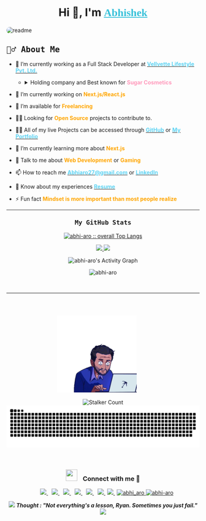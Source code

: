 <h1 align="center">
	Hi 👋, I'm
	<a href="https://abhi-aro.tech" style="color:#3AC2DA;">
		<span style="font-family:georgia,garamond,serif;">
        	Abhishek
    	</span>
	</a>
</h1>

<img align="center" style="border-radius:40px;" src="./Readme/Readme.gif" alt="readme" />

<h2>
	<samp>
    	💁‍♂️ About Me
	</samp>
</h2>

- 🏦 I’m currently working as a Full Stack Developer at
  [<span style="color:#5ED3F3;">**Vellvette Lifestyle Pvt. Ltd.**</span>](https://in.sugarcosmetics.com/)

  - <details>
    	<summary>
    		Holding company and Best known for
    		<span style="color:#F9B; font-weight:bold;">Sugar Cosmetics</span>
    	</summary>
    	- <span style="color:#F9B; font-weight:bold;">Fab Bag</span>
    	- </br>
    	- <span style="color:#F9B; font-weight:bold;">Sugar POP</span>
    	- </br>
    	- <span style="color:#F9B; font-weight:bold;">Quench Botanics</span>
    	- </br>
    	- <span style="color:#F9B; font-weight:bold;">ENN Beauty</span>
    	- </br>
    	</details>

- 🌱 I’m currently working on
  <span style="color:orange;">
  **Next.js/React.js**
  </span>

- 🤝 I’m available for
  <span style="color:orange;">
  **Freelancing**
  </span>

- 🐱‍🚀 Looking for
  <span style="color:orange;">
  **Open Source**
  </span>
  projects to contribute to.

- 👨‍💻 All of my live Projects can be accessed through
  [<span style="color:#5ED3F3;">**GitHub**</span>](https://github.com/abhi-aro/)
  or
  [<span style="color:#5ED3F3;">**My Portfolio**</span>](https://abhi-aro.tech/)

- 🌱 I’m currently learning more about
  <span style="color:orange;">
  **Next.js**
  </span>

- 💬 Talk to me about
  <span style="color:orange;">
  **Web Development**
  </span>
  or
  <span style="color:orange;">
  **Gaming**
  </span>

- 📫 How to reach me
  [<span style="color:#5ED3F3;">**Abhiaro27@gmail.com**</span>](mailto:abhiaro27@gmail.com)
  or
  [<span style="color:#5ED3F3;">**LinkedIn**</span>](https://www.linkedin.com/in/abhi-aro/)

- 📄 Know about my experiences
  [<span style="color:#5ED3F3;">**Resume**</span>](./Readme/resume.pdf)

- ⚡ Fun fact
  <span style="color:orange;">
  **Mindset is more important than most people realize**
  </span>

---

<div>
	<samp>
	<h3 align="center">My GitHub Stats</h3>
	</samp>
	<p align="center">
		<a href="https://github.com/abhi-aro/">
			<img src="https://github-readme-stats.vercel.app/api/top-langs/?username=abhi-aro&langs_count=6&theme=algolia&layout=compact&hide_border=true"
			alt="abhi-aro :: overall Top Langs " />
		</a>
	</p>
	<p align="center">
		<a href="https://github.com/abhi-aro/">
			<img width="49.5%" src="https://github-readme-stats.vercel.app/api?username=abhi-aro&show_icons=true&theme=algolia&hide_border=true" />
			<img width="49.5%" src="https://github-readme-streak-stats.herokuapp.com/?user=abhi-aro&theme=algolia&hide_border=true" />
		</a>
	</p>
	<p align="center">
		<img alt="abhi-aro's Activity Graph" src="https://activity-graph.herokuapp.com/graph?username=abhi-aro&custom_title=Abhishek's%20Contribution%20Graph&theme=react-dark&hide_border=true" />
	</p>
	<p align="center">
    	<img src="https://github-profile-trophy.vercel.app/?username=abhi-aro&layout=compact&theme=algolia" alt="abhi-aro" />
	</p>
</div>

</br>

---

<div style="position:relative" align="center">
	<h3 style="position:relative; top:70px;">
		<samp>
			Visitors
		</samp>
	</h3>
	<img style="position:relative; left:-16px" height="200px" alt="GIF" src="./Readme/giphy.webp">

![Stalker Count](https://profile-counter.glitch.me/abhi-aro/count.svg)
<img style="background-color:black;" src="./Readme/snake.svg" />
</div>

</br>

<h3 align="center" >
	<img src="https://media.giphy.com/media/iY8CRBdQXODJSCERIr/giphy.gif" width="30" height="30" style="margin-right: 10px;">
	Connect with me 🤝
</h3>

<p align="center">
	<div align="center"  class="icons-social" style="margin-left: 10px;">
        <a style="margin-left: 10px;"  target="_blank" href="https://www.linkedin.com/in/abhi-aro/">
			<img src="https://img.icons8.com/doodle/40/000000/linkedin--v2.png">
		</a>
        <a style="margin-left: 10px;" target="_blank" href="https://github.com/abhi-aro">
			<img src="https://img.icons8.com/doodle/40/000000/github--v1.png">
		</a>
		<a style="margin-left: 10px;" target="_blank" href="https://stackoverflow.com/users/16891050/abhi-aro">
			<img src="https://img.icons8.com/external-tal-revivo-color-tal-revivo/40/000000/external-stack-overflow-is-a-question-and-answer-site-for-professional-logo-color-tal-revivo.png">
		</a>
	   <a style="margin-left: 10px;" target="_blank" href="https:abhi-aro.tech">
			<img src="https://img.icons8.com/external-sketchy-juicy-fish/0.6x/external-blog-online-services-sketchy-sketchy-juicy-fish.png">
		</a>
        <a style="margin-left: 10px;" target="_blank" href="https://instagram.com/abhi_aro_ra">
			<img src="https://img.icons8.com/doodle/40/000000/instagram-new--v2.png">
		</a>
		<a style="margin-left: 10px;" target="_blank" href="https://twitter.com/cmplx_dev">
			<img src="https://img.icons8.com/doodle/1x/twitter-squared--v2.png">
		</a>
		<a style="margin-left: 5px;" target="_blank" href="https://abhi-aro.tech/assets/pdf/Abhishek%20CV.pdf">
			<img src="https://img.icons8.com/plasticine/0.5x/resume.png">
		</a>
		<a style="margin-left: 5px;" target="_blank" href="https://www.hackerrank.com/abhi_aro">
			<img src="https://raw.githubusercontent.com/rahuldkjain/github-profile-readme-generator/master/src/images/icons/Social/hackerrank.svg" alt="abhi_aro" height="50"/>
		</a>
		<a href="https://www.leetcode.com/abhi-aro" target="_blank">
			<img src="https://raw.githubusercontent.com/rahuldkjain/github-profile-readme-generator/master/src/images/icons/Social/leet-code.svg" alt="abhi-aro" height="45" width="70px"/>
		</a>
	</div>
</p>

<p align="center">
	<img src="https://media.giphy.com/media/qjqUcgIyRjsl2/giphy.gif" width="50" />
		<b><i align="center">Thought : "Not everything's a lesson, Ryan. Sometimes you just fail."</i></b>
	<img src="https://media.giphy.com/media/qjqUcgIyRjsl2/giphy.gif" width="50" />
</p>